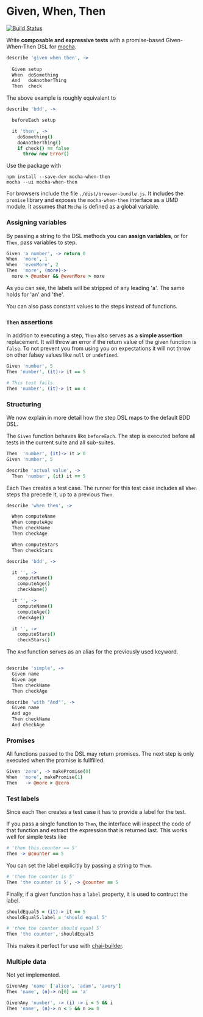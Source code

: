 Given, When, Then
=================

[![Build Status](https://travis-ci.org/geigerzaehler/mocha-when-then.svg)](https://travis-ci.org/geigerzaehler/mocha-when-then)

Write **composable and expressive tests** with a promise-based
Given-When-Then DSL for [mocha][].

```coffeescript
describe 'given when then', ->
  
  Given setup
  When  doSomething
  And   doAnotherThing
  Then  check
```

The above example is roughly equivalent to

```coffeescript
describe 'bdd', ->

  beforeEach setup

  it 'then', ->
    doSomething()
    doAnotherThing()
    if check() == false
      throw new Error()
```

Use the package with

```
npm install --save-dev mocha-when-then
mocha --ui mocha-when-then
```

For browsers include the file `./dist/browser-bundle.js`. It includes
the `promise` library and exposes the `mocha-when-then` interface as a
UMD module. It assumes that `Mocha` is defined as a global variable.


### Assigning variables

By passing a string to the DSL methods you can **assign variables**, or for
`Then`, pass variables to step.

```coffeescript
Given 'a number', -> return 0
When  'more', 1
When  'evenMore', 2
Then  'more', (more)-> 
  more > @number && @evenMore > more
```

As you can see, the labels will be stripped of any leading 'a'. The
same holds for 'an' and 'the'.

You can also pass constant values to the steps instead of functions.


### `Then` assertions

In addition to executing a step, `Then` also serves as a **simple
assertion** replacement. It will throw an error if the return value of
the given function is `false`. To not prevent you from using you on
expectations it will not throw on other falsey values like `null` or
`undefined`.

```coffeescript
Given 'number', 5
Then 'number', (it)-> it == 5

# This test fails.
Then 'number', (it)-> it == 4
```


### Structuring

We now explain in more detail how the step DSL maps to the default BDD
DSL.

The `Given` function behaves like `beforeEach`. The step is executed
before all tests in the current suite and all sub-suites.

```coffeescript
Then  'number', (it)-> it > 0
Given 'number', 5

describe 'actual value', ->
  Then 'number', (it) it == 5
```

Each `Then` creates a test case. The runner for this test case includes
all `When` steps tha precede it, up to a previous `Then`.

```coffeescript
describe 'when then', ->

  When computeName
  When computeAge
  Then checkName
  Then checkAge

  When computeStars
  Then checkStars

describe 'bdd', ->

  it '', ->
    computeName()
    computeAge()
    checkName()

  it '', ->
    computeName()
    computeAge()
    checkAge()

  it '', ->
    computeStars()
    checkStars()
```

The `And` function serves as an alias for the previously used keyword.

```coffeescript

describe 'simple', ->
  Given name
  Given age
  Then checkName
  Then checkAge

describe 'with "And"', ->
  Given name
  And age
  Then checkName
  And checkAge
```

### Promises

All functions passed to the DSL may return promises. The next step is
only executed when the promise is fullfilled.

```coffeescript
Given 'zero', -> makePromise(0)
When  'more', makePromise(1)
Then   -> @more > @zero
```


### Test labels

Since each `Then` creates a test case it has to provide a label for the
test.

If you pass a single function to `Then`, the interface will inspect the
code of that function and extract the expression that is returned last.
This works well for simple tests like

```coffeescript
# 'then this.counter == 5'
Then -> @counter == 5
```

You can set the label explicitly by passing a string to `Then`.

```coffeescript
# 'then the counter is 5'
Then 'the counter is 5', -> @counter == 5
```

Finally, if a given function has a `label` property, it is used to
contruct the label.

```coffeescript
shouldEqual5 = (it)-> it == 5
shouldEqual5.label = 'should equal 5'

# 'then the counter should equal 5'
Then 'the counter', shouldEqual5
```

This makes it perfect for use with [chai-builder][].


### Multiple data

Not yet implemented.

```coffeescript
GivenAny 'name' ['alice', 'adam', 'avery']
Then 'name', (n)-> n[0] == 'a'

GivenAny 'number', -> (i) -> i < 5 && i
Then 'name', (n)-> n < 5 && n >= 0
```


[mocha]: http://visionmedia.github.io/mocha/
[chai-builder]: https://github.com/geigerzaehler/chai-builder
